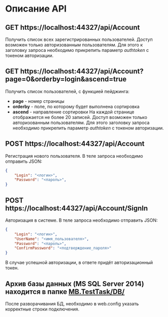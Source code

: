 # Описание API

## GET https://localhost:44327/api/Account
Получить список всех зарегистрированных пользователей.
Доступ возможен только авторизованным пользователям. Для этого к заголовку запроса необходимо прикрепить параметр *authtoken* с токеном авторизации.

## GET https://localhost:44327/api/Account?page=0&orderby=login&ascend=true
Получить список пользователей, с функцией пейджинга: 
* **page** - номер страницы
* **orderby** - поле, по которому будет выполнена сортировка
* **ascend** - направление сортировки
На каждой странице отображается не более 20 записей. Доступ возможен только авторизованным пользователям. Для этого заголовку запроса необходимо прикрепить параметр *authtoken* с токеном авторизации.

## POST https://localhost:44327/api/Account
Регистрация нового пользователя. В теле запроса необходимо отправить JSON:
```json
{
	"Login": "<логин>",
	"Password": "<пароль>",
}
```
## POST https://localhost:44327/api/Account/SignIn
Авторизация в системе. В теле запроса необходимо отправить JSON:
```json
{
	"Login": "<логин>",
	"UserName": "<имя_пользователя>",
	"Password": "<пароль>",
	"ConfirmPassword": "<подтверждение_пароля>"
}
```
В случае успешной авторизации, в ответе придёт авторизационный токен.

## Архив базы данных (MS SQL Server 2014) находится в папке [MB.TestTask/DB/](https://github.com/istagir/MB.TestTask/tree/master/DB)
После разворачивания БД, необходимо в web.config указать корректные строки подключения.
